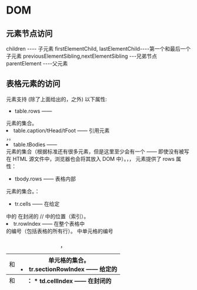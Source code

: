 # DOM

## 元素节点访问
children ---- 子元素
firstElementChild, lastElementChild----第一个和最后一个子元素
previousElementSibling,nextElementSibling ---兄弟节点
parentElement ----父元素

## 表格元素的访问
<table> 元素支持 (除了上面给出的，之外) 以下属性:

* table.rows —— <tr> 元素的集合。
* table.caption/tHead/tFoot —— 引用元素 <caption>，<thead>，<tfoot>。
* table.tBodies —— <tbody> 元素的集合（根据标准还有很多元素，但是这里至少会有一个 —— 即使没有被写在 HTML 源文件中，浏览器也会将其放入 DOM 中）。

<thead>，<tfoot>，<tbody> 元素提供了 rows 属性：

* tbody.rows —— 表格内部 <tr> 元素的集合。
<tr>：

* tr.cells —— 在给定 <tr> 中的 <td> 和 <th> 单元格的集合。
* tr.sectionRowIndex —— 给定的 <tr> 在封闭的 <thead>/<tbody>/<tfoot> 中的位置（索引）。
* tr.rowIndex —— 在整个表格中 <tr> 的编号（包括表格的所有行）。

<td> 和 <th>：
* td.cellIndex —— 在封闭的 <tr> 中单元格的编号
